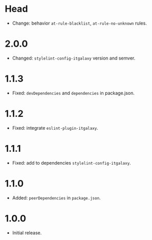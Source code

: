 # Head

- Change: behavior `at-rule-blacklist`, `at-rule-no-unknown` rules.

# 2.0.0

- Changed: `stylelint-config-itgalaxy` version and semver.

# 1.1.3

- Fixed: `devDependencies` and `dependencies` in package.json.

# 1.1.2

- Fixed: integrate `eslint-plugin-itgalaxy`.

# 1.1.1

- Fixed: add to dependencies `stylelint-config-itgalaxy`.

# 1.1.0

- Added: `peerDependencies` in `package.json`.

# 1.0.0

- Initial release.
